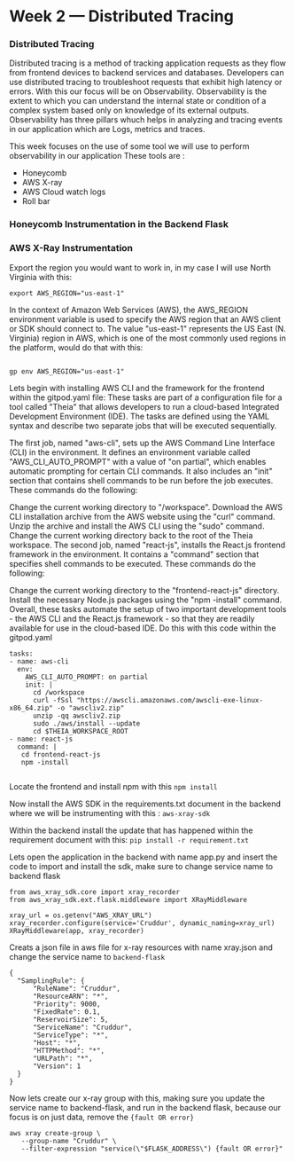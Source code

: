 # Week 2 — Distributed Tracing

### Distributed Tracing
Distributed tracing is a method of tracking application requests as they flow from frontend devices to backend services and databases. Developers can use distributed tracing to troubleshoot requests that exhibit high latency or errors.
With this our focus will be on Observability.
Observability is the extent to which you can understand the internal state or condition of a complex system based only on knowledge of its external outputs.
Observability has three pillars whuch helps in analyzing and tracing events in our application which are  Logs, metrics and traces.

This week focuses on the use of some tool we will use to perform observability in our application
These tools are :
- Honeycomb
- AWS X-ray
- AWS Cloud watch logs
- Roll bar

### Honeycomb Instrumentation in the Backend Flask


### AWS X-Ray Instrumentation 

Export the region you would want to work in, in my case I will use North Virginia with this:

```
export AWS_REGION="us-east-1"

```

In the context of Amazon Web Services (AWS), the AWS_REGION environment variable is used to specify the AWS region that an AWS client or SDK should connect to. The value "us-east-1" represents the US East (N. Virginia) region in AWS, which is one of the most commonly used regions in the platform, would do that with this:

```

gp env AWS_REGION="us-east-1"

```

Lets begin with installing AWS CLI and the framework for the frontend within the gitpod.yaml file:
These tasks are part of a configuration file for a tool called "Theia" that allows developers to run a cloud-based Integrated Development Environment (IDE). The tasks are defined using the YAML syntax and describe two separate jobs that will be executed sequentially.

The first job, named "aws-cli", sets up the AWS Command Line Interface (CLI) in the environment. It defines an environment variable called "AWS_CLI_AUTO_PROMPT" with a value of "on partial", which enables automatic prompting for certain CLI commands. It also includes an "init" section that contains shell commands to be run before the job executes. These commands do the following:

Change the current working directory to "/workspace".
Download the AWS CLI installation archive from the AWS website using the "curl" command.
Unzip the archive and install the AWS CLI using the "sudo" command.
Change the current working directory back to the root of the Theia workspace.
The second job, named "react-js", installs the React.js frontend framework in the environment. It contains a "command" section that specifies shell commands to be executed. These commands do the following:

Change the current working directory to the "frontend-react-js" directory.
Install the necessary Node.js packages using the "npm -install" command.
Overall, these tasks automate the setup of two important development tools - the AWS CLI and the React.js framework - so that they are readily available for use in the cloud-based IDE.
Do this with this code within the gitpod.yaml

```
tasks:
- name: aws-cli
  env: 
    AWS_CLI_AUTO_PROMPT: on partial 
    init: |
      cd /workspace
      curl -fSsl "https://awscli.amazonaws.com/awscli-exe-linux-x86_64.zip" -o "awscliv2.zip"
      unzip -qq awscliv2.zip
      sudo ./aws/install --update
      cd $THEIA_WORKSPACE_ROOT
- name: react-js
  command: |
   cd frontend-react-js
   npm -install
   
```

Locate the frontend and install npm with this ``` npm install ```

Now install the AWS SDK in the requirements.txt document in the backend where we will be instrumenting with this : ``` aws-xray-sdk ```

Within the backend install the update that has happened within the requirement document with this: ``` pip install -r requirement.txt ```

Lets open the application in the backend with name app.py and insert the code to import and install the sdk, make sure to change service name to backend flask

```
from aws_xray_sdk.core import xray_recorder
from aws_xray_sdk.ext.flask.middleware import XRayMiddleware

xray_url = os.getenv("AWS_XRAY_URL")
xray_recorder.configure(service='Cruddur', dynamic_naming=xray_url)
XRayMiddleware(app, xray_recorder)

```
Creats a json file in aws file for x-ray resources with name xray.json and change the service name to ``` backend-flask ```

```
{
  "SamplingRule": {
      "RuleName": "Cruddur",
      "ResourceARN": "*",
      "Priority": 9000,
      "FixedRate": 0.1,
      "ReservoirSize": 5,
      "ServiceName": "Cruddur",
      "ServiceType": "*",
      "Host": "*",
      "HTTPMethod": "*",
      "URLPath": "*",
      "Version": 1
  }
}

```

Now lets create our x-ray group with this, making sure you update the service name to backend-flask, and run in the backend flask, because our focus is on just data, remove the ``` {fault OR error} ```

```
aws xray create-group \
   --group-name "Cruddur" \
   --filter-expression "service(\"$FLASK_ADDRESS\") {fault OR error}"
```

